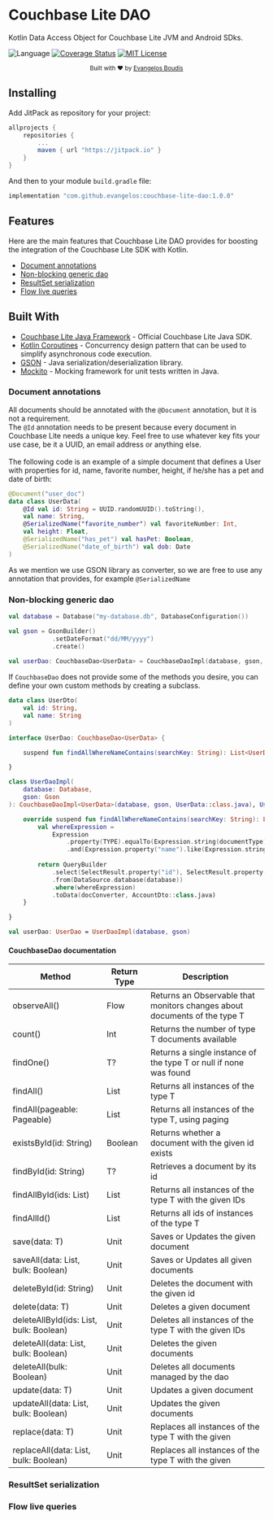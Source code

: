 # Couchbase Lite DAO
Kotlin Data Access Object for Couchbase Lite JVM and Android SDks.

![Language](https://img.shields.io/badge/language-Kotlin-orange.svg)
[![Coverage Status](https://img.shields.io/codecov/c/github/mockito/mockito.svg)](https://codecov.io/github/mockito/mockito)
[![MIT License](https://img.shields.io/badge/license-MIT-green.svg)](https://github.com/Vaggelis95/couchbase-lite-dao/blob/master/LICENSE)

<div align="center">
  <sub>Built with ❤︎ by
  <a href="https://github.com/Vaggelis95">Evangelos Boudis</a>
</div>

## Installing

Add JitPack as repository for your project:

```groovy
allprojects {
    repositories {
        ...
        maven { url "https://jitpack.io" }
    }
}
```

And then to your module `build.gradle` file:

```groovy
implementation "com.github.evangelos:couchbase-lite-dao:1.0.0"
```
  
## Features
Here are the main features that Couchbase Lite DAO provides for
boosting the integration of the Couchbase Lite SDK with Kotlin.

- [Document annotations](#document-annotations)
- [Non-blocking generic dao](#non-blocking-generic-dao)
- [ResultSet serialization](#resultset-serialization)  
- [Flow live queries](#flow-live-queries)
  
## Built With
- [Couchbase Lite Java Framework](https://docs.couchbase.com/couchbase-lite/2.7/java-platform.html) - Official Couchbase Lite Java SDK.
- [Kotlin Coroutines](https://kotlinlang.org/docs/reference/coroutines-overview.html) - Concurrency design pattern that can be used to simplify asynchronous code execution.
- [GSON](https://github.com/google/gson) - Java serialization/deserialization library.
- [Mockito](https://github.com/mockito/mockito) - Mocking framework for unit tests written in Java.
  
  
### Document annotations
All documents should be annotated with the `@Document` annotation, but it is not a requirement.
<br/>
The `@Id` annotation needs to be present because every document in Couchbase Lite needs a unique key. Feel free to use whatever key fits your use case, be it a UUID, an email address or anything else.
<br/><br/>
The following code is an example of a simple document that defines a User with properties for id, name, favorite number, height, if he/she has a pet and date of birth:
  
```kotlin
@Document("user_doc")
data class UserData(
    @Id val id: String = UUID.randomUUID().toString(),
    val name: String,
    @SerializedName("favorite_number") val favoriteNumber: Int,
    val height: Float,
    @SerializedName("has_pet") val hasPet: Boolean,
    @SerializedName("date_of_birth") val dob: Date
)
```
As we mention we use GSON library as converter, so we are free to use any annotation that provides, for example `@SerializedName`   
  
### Non-blocking generic dao

```kotlin
val database = Database("my-database.db", DatabaseConfiguration())

val gson = GsonBuilder()
            .setDateFormat("dd/MM/yyyy")
            .create()
  
val userDao: CouchbaseDao<UserData> = CouchbaseDaoImpl(database, gson, UserData::class.java)
```

If `CouchbaseDao` does not provide some of the methods you desire, you can define your own custom methods by creating a subclass.

```kotlin
data class UserDto(
    val id: String,
    val name: String
)

interface UserDao: CouchbaseDao<UserData> {

    suspend fun findAllWhereNameContains(searchKey: String): List<UserDto> // Projection

}

class UserDaoImpl(
    database: Database,
    gson: Gson
): CouchbaseDaoImpl<UserData>(database, gson, UserData::class.java), UserDao {

    override suspend fun findAllWhereNameContains(searchKey: String): List<UserDto> {
        val whereExpression =
            Expression
                .property(TYPE).equalTo(Expression.string(documentType)) // REQUIRED in order to fetch ONLY User Documents ("@type" = "user_doc")
                .and(Expression.property("name").like(Expression.string("%$searchKey%")))
  
        return QueryBuilder
            .select(SelectResult.property("id"), SelectResult.property("name")) // UserDto requires only id & name
            .from(DataSource.database(database))
            .where(whereExpression)
            .toData(docConverter, AccountDto::class.java)
    }

}

val userDao: UserDao = UserDaoImpl(database, gson)
```

#### CouchbaseDao documentation
|Method|Return Type|Description|
|---|---|---|
|observeAll()|Flow<T>|Returns an Observable that monitors changes about documents of the type T|
|count()|Int|Returns the number of type T documents available|
|findOne()|T?|Returns a single instance of the type T or null if none was found|
|findAll()|List<T>|Returns all instances of the type T|
|findAll(pageable: Pageable)|List<T>|Returns all instances of the type T, using paging|
|existsById(id: String)|Boolean|Returns whether a document with the given id exists|
|findById(id: String)|T?|Retrieves a document by its id|
|findAllById(ids: List<String>)|List<T>|Returns all instances of the type T with the given IDs|
|findAllId()|List<String>|Returns all ids of instances of the type T|
|save(data: T)|Unit|Saves or Updates the given document|
|saveAll(data: List<T>, bulk: Boolean)|Unit|Saves or Updates all given documents|
|deleteById(id: String)|Unit|Deletes the document with the given id|
|delete(data: T)|Unit|Deletes a given document|
|deleteAllById(ids: List<String>, bulk: Boolean)|Unit|Deletes all instances of the type T with the given IDs|
|deleteAll(data: List<T>, bulk: Boolean)|Unit|Deletes the given documents|
|deleteAll(bulk: Boolean)|Unit|Deletes all documents managed by the dao|
|update(data: T)|Unit|Updates a given document|
|updateAll(data: List<T>, bulk: Boolean)|Unit|Updates the given documents|
|replace(data: T)|Unit|Replaces all instances of the type T with the given|
|replaceAll(data: List<T>, bulk: Boolean)|Unit|Replaces all instances of the type T with the given|
  
### ResultSet serialization
  
### Flow live queries
  

  

